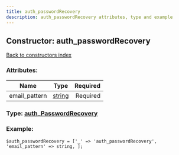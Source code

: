 ```yaml
---
title: auth_passwordRecovery
description: auth_passwordRecovery attributes, type and example
---
```

## Constructor: auth\_passwordRecovery  
[Back to constructors index](index.md)



### Attributes:

| Name     |    Type       | Required |
|----------|:-------------:|---------:|
|email\_pattern|[string](../types/string.md) | Required|



### Type: [auth\_PasswordRecovery](../types/auth_PasswordRecovery.md)


### Example:

```
$auth_passwordRecovery = ['_' => 'auth_passwordRecovery', 'email_pattern' => string, ];
```